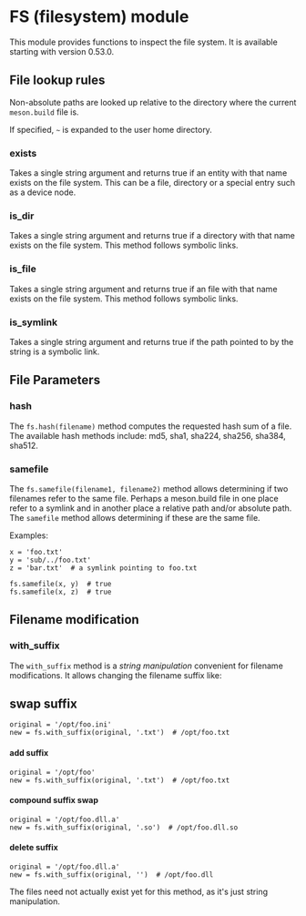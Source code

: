 # FS (filesystem) module

This module provides functions to inspect the file system. It is
available starting with version 0.53.0.

## File lookup rules

Non-absolute paths are looked up relative to the directory where the
current `meson.build` file is.

If specified, `~` is expanded to the user home directory.

### exists

Takes a single string argument and returns true if an entity with that
name exists on the file system. This can be a file, directory or a
special entry such as a device node.

### is_dir

Takes a single string argument and returns true if a directory with
that name exists on the file system. This method follows symbolic
links.

### is_file

Takes a single string argument and returns true if an file with that
name exists on the file system. This method follows symbolic links.

### is_symlink

Takes a single string argument and returns true if the path pointed to
by the string is a symbolic link.

## File Parameters

### hash

The `fs.hash(filename)` method computes the requested hash sum of a file.
The available hash methods include: md5, sha1, sha224, sha256, sha384, sha512.

### samefile

The `fs.samefile(filename1, filename2)` method allows determining if two filenames refer to the same file.
Perhaps a meson.build file in one place refer to a symlink and in another place a
relative path and/or absolute path. The `samefile` method allows determining if these
are the same file.

Examples:

```meson
x = 'foo.txt'
y = 'sub/../foo.txt'
z = 'bar.txt'  # a symlink pointing to foo.txt

fs.samefile(x, y)  # true
fs.samefile(x, z)  # true
```


## Filename modification

### with_suffix

The `with_suffix` method is a *string manipulation* convenient for filename modifications.
It allows changing the filename suffix like:

## swap suffix

```meson
original = '/opt/foo.ini'
new = fs.with_suffix(original, '.txt')  # /opt/foo.txt
```

#### add suffix

```meson
original = '/opt/foo'
new = fs.with_suffix(original, '.txt')  # /opt/foo.txt
```

#### compound suffix swap

```meson
original = '/opt/foo.dll.a'
new = fs.with_suffix(original, '.so')  # /opt/foo.dll.so
```

#### delete suffix

```meson
original = '/opt/foo.dll.a'
new = fs.with_suffix(original, '')  # /opt/foo.dll
```

The files need not actually exist yet for this method, as it's just string manipulation.